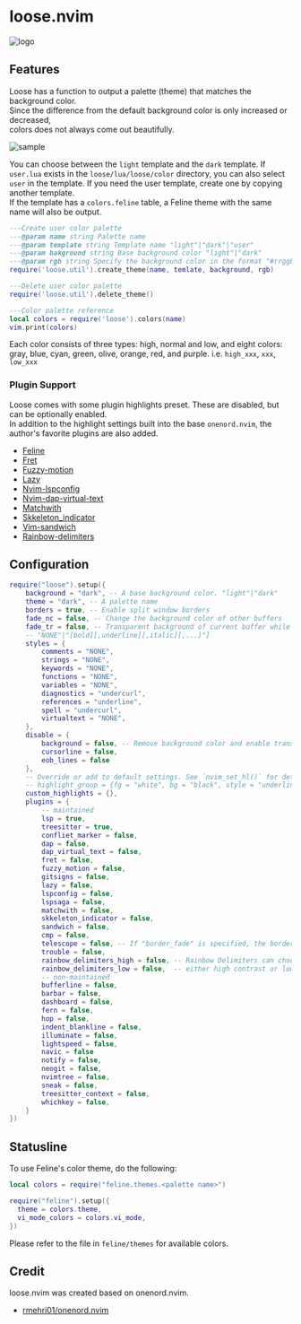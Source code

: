 # loose.nvim

![logo](https://github.com/tar80/test/assets/45842304/6649eafa-0e4d-4468-9060-fa5d94e72aa2)

## Features

Loose has a function to output a palette (theme) that matches the background color.  
Since the difference from the default background color is only increased or decreased,  
colors does not always come out beautifully.  

![sample](https://github.com/tar80/test/assets/45842304/0be2c3dd-9cf5-4cb3-9c5d-58f809261062)

You can choose between the `light` template and the `dark` template. If `user.lua` exists in the
`loose/lua/loose/color` directory, you can also select `user` in the template.
If you need the user template, create one by copying another template.  
If the template has a `colors.feline` table, a Feline theme with the same name will also be output.  

```lua
---Create user color palette
---@param name string Palette name
---@param template string Template name "light"|"dark"|"user"
---@param bakground string Base background color "light"|"dark"
---@param rgb string Specify the background color in the format "#rrggbb"
require('loose.util').create_theme(name, temlate, background, rgb)

---Delete user color palette
require('loose.util').delete_theme()

---Color palette reference
local colors = require('loose').colors(name)
vim.print(colors)
```

Each color consists of three types: high, normal and low,
and eight colors: gray, blue, cyan, green, olive, orange, red, and purple.
i.e. `high_xxx`, `xxx`, `low_xxx`

### Plugin Support

Loose comes with some plugin highlights preset. These are disabled, but can be optionally enabled.  
In addition to the highlight settings built into the base `onenord.nvim`,
the author's favorite plugins are also added.  

- [Feline](https://github.com/feline-nvim/feline.nvim)
- [Fret](https://github.com/tar80/fret.nvim)
- [Fuzzy-motion](https://github.com/yuki-yano/fuzzy-motion.vim)
- [Lazy](https://github.com/folke/lazy.nvim)
- [Nvim-lspconfig](https://github.com/neovim/nvim-lspconfig)
- [Nvim-dap-virtual-text](https://github.com/theHamsta/nvim-dap-virtual-text)
- [Matchwith](https://github.com/tar80/matchwith.nvim)
- [Skkeleton_indicator](https://github.com/delphinus/skkeleton_indicator.nvim)
- [Vim-sandwich](https://github.com/machakann/vim-sandwich)
- [Rainbow-delimiters](https://gitlab.com/HiPhish/rainbow-delimiters.nvim)

## Configuration

```lua
require("loose").setup({
    background = "dark", -- A base background color. "light"|"dark"
    theme = "dark", -- A palette name
    borders = true, -- Enable split window borders
    fade_nc = false, -- Change the background color of other buffers
    fade_tr = false, -- Transparent background of current buffer while changing background color of other buffers
    -- "NONE"|"[bold][,underline][,italic][,...]"]
    styles = {
        comments = "NONE",
        strings = "NONE",
        keywords = "NONE",
        functions = "NONE",
        variables = "NONE",
        diagnostics = "undercurl",
        references = "underline",
        spell = "undercurl",
        virtualtext = "NONE",
    },
    disable = {
        background = false, -- Remove background color and enable transparency (fade_xx is ignored)
        cursorline = false,
        eob_lines = false
    },
    -- Override or add to default settings. See `nvim_set_hl()` for details.
    -- highlight_group = {fg = "white", bg = "black", style = "underline"}
    custom_highlights = {},
    plugins = {
        -- maintained
        lsp = true,
        treesitter = true,
        confliet_marker = false,
        dap = false,
        dap_virtual_text = false,
        fret = false,
        fuzzy_motion = false,
        gitsigns = false,
        lazy = false,
        lspconfig = false,
        lspsaga = false,
        matchwith = false,
        skkeleton_indicator = false,
        sandwich = false,
        cmp = false,
        telescope = false, -- If "border_fade" is specified, the border background fades
        trouble = false,
        rainbow_delimiters_high = false, -- Rainbow Delimiters can choose one of
        rainbow_delimiters_low = false,  -- either high contrast or low contrast
        -- non-maintained
        bufferline = false,
        barbar = false,
        dashboard = false,
        fern = false,
        hop = false,
        indent_blankline = false,
        illuminate = false,
        lightspeed = false,
        navic = false
        notify = false,
        neogit = false,
        nvimtree = false,
        sneak = false,
        treesitter_context = false,
        whichkey = false,
    }
})
```

## Statusline

To use Feline's color theme, do the following:  

```lua
local colors = require("feline.themes.<palette name>")

require("feline").setup({
  theme = colors.theme,
  vi_mode_colors = colors.vi_mode,
})
```

Please refer to the file in `feline/themes` for available colors.  

## Credit

loose.nvim was created based on onenord.nvim.  

- [rmehri01/onenord.nvim](https://github.com/rmehri01/onenord.nvim)
